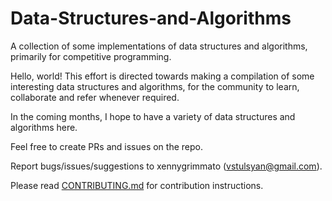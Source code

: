 # Data-Structures-and-Algorithms
A collection of some implementations of data structures and algorithms, primarily for competitive programming.

Hello, world! This effort is directed towards making a compilation of some interesting data structures and algorithms, for the community to learn, collaborate and refer whenever required.

In the coming months, I hope to have a variety of data structures and algorithms here.

Feel free to create PRs and issues on the repo.

Report bugs/issues/suggestions to xennygrimmato (vstulsyan@gmail.com).

Please read [CONTRIBUTING.md](CONTRIBUTING.md) for contribution instructions.
